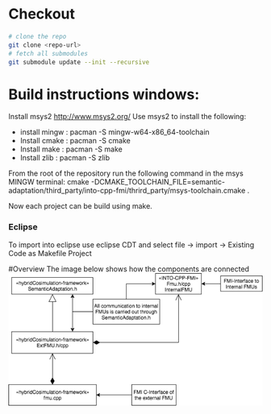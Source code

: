 # Checkout

```bash
# clone the repo
git clone <repo-url>
# fetch all submodules
git submodule update --init --recursive
```

# Build instructions windows:
Install msys2 http://www.msys2.org/
Use msys2 to install the following:
* install mingw : pacman -S mingw-w64-x86_64-toolchain 
* Install cmake : pacman -S cmake
* Install make : pacman -S make
* Install zlib : pacman -S zlib

From the root of the repository run the following command in the msys MINGW terminal:
    cmake -DCMAKE_TOOLCHAIN_FILE=semantic-adaptation/third_party/into-cpp-fmi/thrird_party/msys-toolchain.cmake .

Now each project can be build using make.

### Eclipse
To import into eclipse use eclipse CDT and select 
file -> import -> Existing Code as Makefile Project

#Overview
The image below shows how the components are connected
![C++ Component connections](notes/hybridCosimulation-framework.png)
 
